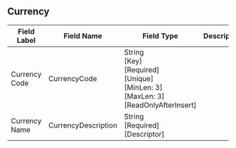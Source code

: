 
## Currency
| Field Label | Field Name | Field Type | Description |  
| ---- | ---- | ---- | ---- |  
| Currency Code | CurrencyCode | String<br/>  [Key]<br/>  [Required]<br/>  [Unique]<br/>  [MinLen: 3]<br/>  [MaxLen: 3]<br/>  [ReadOnlyAfterInsert] |  |  
| Currency Name | CurrencyDescription | String<br/>  [Required]<br/>  [Descriptor] |  |  
